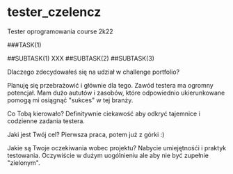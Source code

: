 # tester_czelencz
Tester oprogramowania course 2k22

###TASK(1)

##SUBTASK(1) XXX
##SUBTASK(2)
##SUBTASK(3)


Dlaczego zdecydowałeś się na udział w challenge portfolio?

Planuję się przebrażowić i głównie dla tego.
Zawód testera ma ogromny potencjał.
Mam dużo aututów i zasobów, które odpowiednio ukierunkowane pomogą mi osiągnąć "sukces" w tej branży.

Co Tobą kierowało? 
Definitywnie ciekawość aby odkryć tajemnice i codzienne zadania testera.


Jaki jest Twój cel?
Pierwsza praca, potem już z górki :)


Jakie są Twoje oczekiwania wobec projektu?
Nabycie umiejętnośći i praktyk testowania. 
Oczywiście w dużym uogólnieniu ale aby nie być zupełnie "zielonym".
